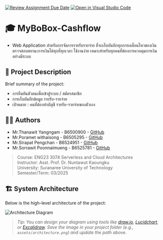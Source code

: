 [![Review Assignment Due Date](https://classroom.github.com/assets/deadline-readme-button-22041afd0340ce965d47ae6ef1cefeee28c7c493a6346c4f15d667ab976d596c.svg)](https://classroom.github.com/a/SgPtMhMI)
[![Open in Visual Studio Code](https://classroom.github.com/assets/open-in-vscode-2e0aaae1b6195c2367325f4f02e2d04e9abb55f0b24a779b69b11b9e10269abc.svg)](https://classroom.github.com/online_ide?assignment_repo_id=19462182&assignment_repo_type=AssignmentRepo)
# 🎓 MyBoBox-Cashflow
- Web Application สำหรับการจัดการรายรับรายจ่าย ที่จะเก็บบันทึกทุกการเคลื่อนไหวของเงิน ตรวจสอบสถานะการเงินได้ทุกที่ทุกเวลา ใช้งานง่าย เหมาะสำหรับทุกคนที่ต้องการควบคุมการเงินอย่างมีระบบ

## 📝 Project Description

Brief summary of the project:
- การยืนยันตัวตนเพื่อเข้าสู่ระบบ / สมัครสมาชิก
- การเก็บบันทึกข้อมูล รายรับ-รายจ่าย
- เป้าหมาย : คนที่ต้องทำบัญชี รายรับ-รายจ่ายของตัวเอง

## 🧑‍💻 Authors

- Mr.Thanawit Yangngam - B6500900 - [GitHub](https://github.com/ThanawitGZS)
- Mr.Poramet withaisong - B6505295 - [GitHub](https://github.com/jarntae)
- Mr.Sirapat Pengchan - B6524951 - [GitHub](https://github.com/username)
- Mr.Sorrawit Poonnaimueng - B6525781 - [GitHub](https://github.com/A12ise)

> Course: ENG23 3074 Serverless and Cloud Architectures <br>
> Instructor: Asst. Prof. Dr. Nuntawut Kaoungku <br>
> University: Suranaree University of Technology <br>
> Semester/Term: 03/2025 <br>

## 🏗️ System Architecture

Below is the high-level architecture of the project:

![Architecture Diagram](assets/architecture.png)

> _Tip: You can design your diagram using tools like [draw.io](https://draw.io), [Lucidchart](https://lucidchart.com), or [Excalidraw](https://excalidraw.com). Save the image in your project folder (e.g., `assets/architecture.png`) and update the path above._

